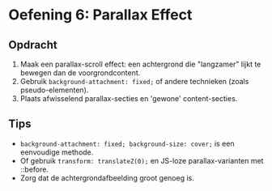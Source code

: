 # Oefening 6: Parallax Effect

## Opdracht

1. Maak een parallax-scroll effect: een achtergrond die "langzamer" lijkt te bewegen dan de voorgrondcontent.
2. Gebruik `background-attachment: fixed;` of andere technieken (zoals pseudo-elementen).
3. Plaats afwisselend parallax-secties en 'gewone' content-secties.

## Tips

- `background-attachment: fixed; background-size: cover;` is een eenvoudige methode.
- Of gebruik `transform: translateZ(0);` en JS-loze parallax-varianten met ::before.
- Zorg dat de achtergrondafbeelding groot genoeg is.
